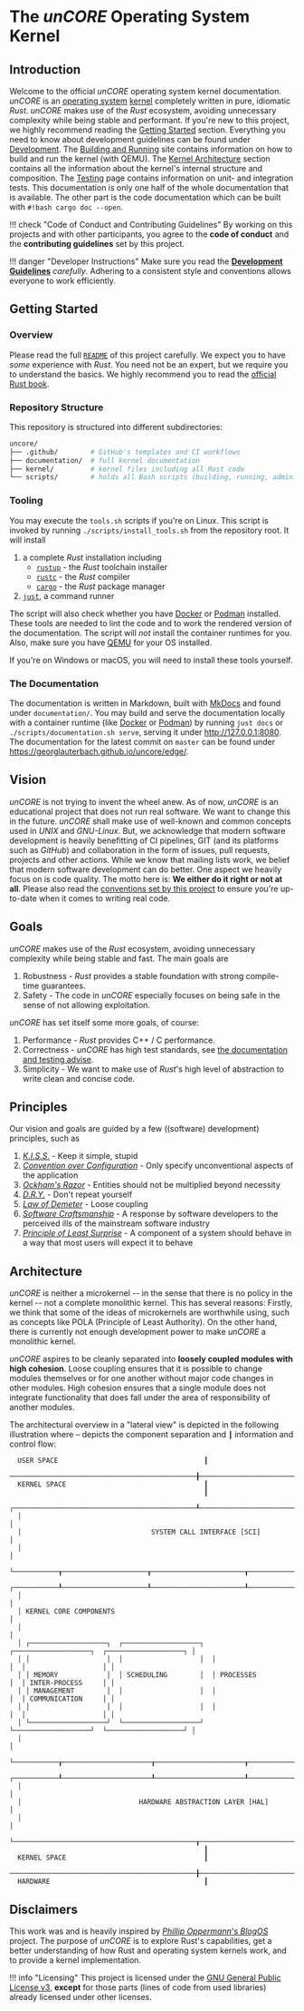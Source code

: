 # The _unCORE_ Operating System Kernel

## Introduction

Welcome to the official _unCORE_ operating system kernel documentation. _unCORE_ is an [operating system] [kernel] completely written in pure, idiomatic _Rust_. _unCORE_ makes use of the _Rust_ ecosystem, avoiding unnecessary complexity while being stable and performant. If you're new to this project, we highly recommend reading the [Getting Started][docs::getting-started] section. Everything you need to know about development guidelines can be found under [Development][docs::development]. The [Building and Running][docs::building-and-running] site contains information on how to build and run the kernel (with QEMU). The [Kernel Architecture][docs::kernel-architecture] section contains all the information about the kernel's internal structure and composition. The [Testing][docs::testing] page contains information on unit- and integration tests. This documentation is only one half of the whole documentation that is available. The other part is the code documentation which can be built with `#!bash cargo doc --open`.

!!! check "Code of Conduct and Contributing Guidelines"
    By working on this projects and with other participants, you agree to the **code of conduct** and the **contributing guidelines** set by this project.

!!! danger "Developer Instructions"
    Make sure you read the [**Development Guidelines**][docs::development] _carefully_. Adhering to a consistent style and conventions allows everyone to work efficiently.

## Getting Started

### Overview

Please read the full [`README`](https://github.com/georglauterbach/uncore/blob/master/README.md) of this project carefully. We expect you to have _some_ experience with _Rust_. You need not be an expert, but we require you to understand the basics. We highly recommend you to read the [official Rust book].

### Repository Structure

This repository is structured into different subdirectories:

``` BASH
uncore/
├── .github/        # GitHub's templates and CI workflows
├── documentation/  # full kernel documentation
├── kernel/         # kernel files including all Rust code
└── scripts/        # holds all Bash scripts (building, running, administration, etc.)
```

### Tooling

You may execute the `tools.sh` scripts if you're on Linux. This script is invoked by running `./scripts/install_tools.sh` from the repository root. It will install

1. a complete _Rust_ installation including
    - [`rustup`](https://rustup.rs/) - the _Rust_ toolchain installer
    - [`rustc`](https://doc.rust-lang.org/rustc/what-is-rustc.html) - the _Rust_ compiler
    - [`cargo`](https://doc.rust-lang.org/cargo/) - the _Rust_ package manager
2. [`just`](https://github.com/casey/just), a command runner

The script will also check whether you have [Docker] or [Podman] installed. These tools are needed to lint the code and to work the rendered version of the documentation. The script will _not_ install the container runtimes for you. Also, make sure you have [QEMU] for your OS installed.

If you're on Windows or macOS, you will need to install these tools yourself.

### The Documentation

The documentation is written in Markdown, built with [MkDocs] and found under `documentation/`. You may build and serve the documentation locally with a container runtime (like [Docker] or [Podman]) by running `just docs` or `./scripts/documentation.sh serve`, serving it under <http://127.0.0.1:8080>. The documentation for the latest commit on `master` can be found under <https://georglauterbach.github.io/uncore/edge/>.

## Vision

_unCORE_ is not trying to invent the wheel anew. As of now, _unCORE_ is an educational project that does not run real software. We want to change this in the future. _unCORE_ shall make use of well-known and common concepts used in _UNIX_ and _GNU-Linux_. But, we acknowledge that modern software development is heavily benefitting of CI pipelines, GIT (and its platforms such as _GitHub_) and collaboration in the form of issues, pull requests, projects and other actions. While we know that mailing lists work, we belief that modern software development can do better. One aspect we heavily focus on is code quality. The motto here is: **We either do it right or not at all**. Please also read the [conventions set by this project](development.md#miscellaneous) to ensure you're up-to-date when it comes to writing real code.

## Goals

_unCORE_ makes use of the _Rust_ ecosystem, avoiding unnecessary complexity while being stable and fast. The main goals are

1. Robustness - _Rust_ provides a stable foundation with strong compile-time guarantees.
2. Safety - The code in _unCORE_ especially focuses on being safe in the sense of not allowing exploitation.

_unCORE_ has set itself some more goals, of course:

1. Performance - _Rust_ provides C++ / C performance.
2. Correctness - _unCORE_ has high test standards, see [the documentation and testing advise](./development.md#code-documentation-testing).
3. Simplicity - We want to make use of _Rust_'s high level of abstraction to write clean and concise code.

## Principles

Our vision and goals are guided by a few ((software) development) principles, such as

1. _[K.I.S.S.]_ - Keep it simple, stupid
2. _[Convention over Configuration]_ - Only specify unconventional aspects of the application
3. _[Ockham's Razor]_ - Entities should not be multiplied beyond necessity
4. _[D.R.Y.]_ - Don't repeat yourself
5. _[Law of Demeter]_ - Loose coupling
6. _[Software Craftsmanship]_ - A response by software developers to the perceived ills of the mainstream software industry
7. _[Principle of Least Surprise]_ - A component of a system should behave in a way that most users will expect it to behave

[K.I.S.S.]: https://en.wikipedia.org/wiki/KISS_principle
[Convention over Configuration]: https://en.wikipedia.org/wiki/Convention_over_configuration
[Ockham's Razor]: https://en.wikipedia.org/wiki/Occam%27s_razor
[D.R.Y.]: https://en.wikipedia.org/wiki/Don%27t_repeat_yourself
[Law of Demeter]: https://en.wikipedia.org/wiki/Law_of_Demeter
[Software Craftsmanship]: https://en.wikipedia.org/wiki/Software_craftsmanship
[Principle of Least Surprise]: https://en.wikipedia.org/wiki/Principle_of_least_astonishment

## Architecture

_unCORE_ is neither a microkernel -- in the sense that there is no policy in the kernel -- not a complete monolithic kernel. This has several reasons: Firstly, we think that some of the ideas of microkernels are worthwhile using, such as concepts like POLA (Principle of Least Authority). On the other hand, there is currently not enough development power to make _unCORE_ a monolithic kernel.

_unCORE_ aspires to be cleanly separated into **loosely coupled modules with high cohesion**. Loose coupling ensures that it is possible to change modules themselves or for one another without major code changes in other modules. High cohesion ensures that a single module does not integrate functionality that does fall under the area of responsibility of another modules.

The architectural overview in a "lateral view" is depicted in the following illustration where `─` depicts the component separation and `┃` information and control flow:

``` TXT
  USER SPACE                                    ┃
  ──────────────────────────────────────────────╂───────────────────────────────────────────────
  KERNEL SPACE                                  ┃
                                                ┃
  ┌─────────────────────────────────────────────┸──────────────────────────────────────────────┐
  │                                                                                            │
  │                                SYSTEM CALL INTERFACE [SCI]                                 │
  │                                                                                            │
  └───────────┰─────────────────────┰───────────────────────┰──────────────────────┰───────────┘
  ┌───────────┸─────────────────────┸───────────────────────┸──────────────────────┸───────────┐
  │                                                                                            │
  │ KERNEL CORE COMPONENTS                                                                     │
  │                                                                                            │
  │ ┌───────────────────┐  ┌───────────────────┐  ┌───────────────────┐  ┌───────────────────┐ │
  │ │                   │  │                   │  │                   │  │                   │ │
  │ │ MEMORY            │  │ SCHEDULING        │  │ PROCESSES         │  │ INTER-PROCESS     │ │
  │ │ MANAGEMENT        │  │                   │  │                   │  │ COMMUNICATION     │ │
  │ │                   │  │                   │  │                   │  │                   │ │
  │ └───────────────────┘  └───────────────────┘  └───────────────────┘  └───────────────────┘ │
  │                                                                                            │
  └───────────┰──────────────────────┰──────────────────────┰──────────────────────┰───────────┘
  ┌───────────┸──────────────────────┸──────────────────────┸──────────────────────┸───────────┐
  │                                                                                            │
  │                             HARDWARE ABSTRACTION LAYER [HAL]                               │
  │                                                                                            │
  └─────────────────────────────────────────────┰──────────────────────────────────────────────┘
                                                ┃
  KERNEL SPACE                                  ┃
  ──────────────────────────────────────────────╂────────────────────────────────────────────────
  HARDWARE                                      ┃
```

## Disclaimers

This work was and is heavily inspired by [_Phillip Oppermann_'s _BlogOS_][blog-os] project. The purpose of _unCORE_ is to explore Rust's capabilities, get a better understanding of how Rust and operating system kernels work, and to provide a kernel implementation.

!!! info "Licensing"
    This project is licensed under the [GNU General Public License v3], **except** for those parts (lines of code from used libraries) already licensed under other licenses.

[//]: # (Links)

[docs::getting-started]: #getting-started
[docs::development]: ./development.md
[docs::building-and-running]: ./building_and_running.md
[docs::kernel-architecture]: ./architecture/overview.md
[docs::testing]: ./testing.md

[operating system]: https://en.wikipedia.org/wiki/Operating_system
[kernel]: https://en.wikipedia.org/wiki/Kernel_(operating_system)
[official Rust book]: https://doc.rust-lang.org/book/

[MkDocs]: https://www.mkdocs.org/
[Docker]: https://www.docker.com/
[Podman]: https://podman.io/

[QEMU]: https://www.qemu.org/

[blog-os]: https://os.phil-opp.com/
[GNU General Public License v3]: https://www.gnu.org/licenses/gpl-3.0.txt
